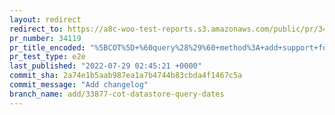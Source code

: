 ```yaml
---
layout: redirect
redirect_to: https://a8c-woo-test-reports.s3.amazonaws.com/public/pr/34119/e2e/index.html
pr_number: 34119
pr_title_encoded: "%5BCOT%5D+%60query%28%29%60+method%3A+add+support+for+date+queries"
pr_test_type: e2e
last_published: "2022-07-29 02:45:21 +0000"
commit_sha: 2a74e1b5aab987ea1a7b4744b83cbda4f1467c5a
commit_message: "Add changelog"
branch_name: add/33877-cot-datastore-query-dates
---
```

